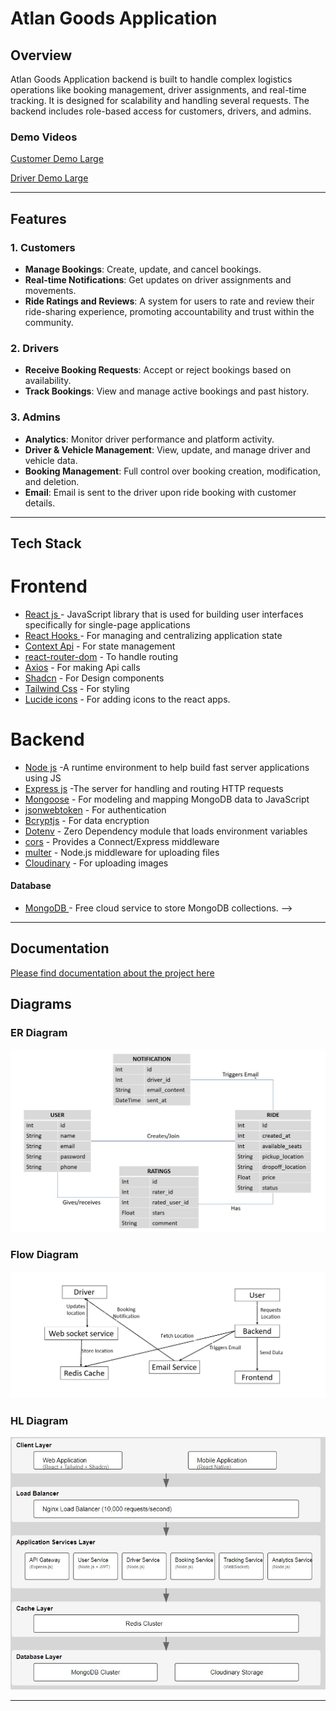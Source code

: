 # Atlan Goods Application

## Overview

Atlan Goods Application backend is built to handle complex logistics operations like booking management, driver assignments, and real-time tracking. It is designed for scalability and handling several requests. The backend includes role-based access for customers, drivers, and admins.

### Demo Videos

[Customer Demo Large](https://drive.google.com/file/d/1LNJV5VBORtPSvXqigelehDNurmG0Jwmx/view?usp=sharing)

[Driver Demo Large](https://drive.google.com/file/d/1v8iLAloYFUiEs_LLdKvGuQR40sNttP2T/view?usp=sharing)

---

## Features

### 1. Customers

- **Manage Bookings**: Create, update, and cancel bookings.
- **Real-time Notifications**: Get updates on driver assignments and movements.
- **Ride Ratings and Reviews**: A system for users to rate and review their ride-sharing experience, promoting accountability and trust within the community.

### 2. Drivers

- **Receive Booking Requests**: Accept or reject bookings based on availability.
- **Track Bookings**: View and manage active bookings and past history.

### 3. Admins

- **Analytics**: Monitor driver performance and platform activity.
- **Driver & Vehicle Management**: View, update, and manage driver and vehicle data.
- **Booking Management**: Full control over booking creation, modification, and deletion.
- **Email**: Email is sent to the driver upon ride booking with customer details.

---

## Tech Stack

#  Frontend

- [React js ](https://www.npmjs.com/package/react) - JavaScript library that is used for building user interfaces specifically for single-page applications
- [React Hooks  ](https://reactjs.org/docs/hooks-intro.html) - For managing and centralizing application state
- [Context Api](https://react.dev/reference/react/useContext) - For state management
- [react-router-dom](https://www.npmjs.com/package/react-router-dom) - To handle routing
- [Axios](https://www.npmjs.com/package/axios) - For making Api calls
- [Shadcn](https://ui.shadcn.com) - For Design components
- [Tailwind Css](https://tailwindcss.com/) - For styling
- [Lucide icons](https://lucide.dev/icons/) - For adding icons to the react apps.

#  Backend

- [Node js](https://nodejs.org/en/) -A runtime environment to help build fast server applications using JS
- [Express js](https://www.npmjs.com/package/express) -The server for handling and routing HTTP requests
- [Mongoose](https://mongoosejs.com/) - For modeling and mapping MongoDB data to JavaScript
- [jsonwebtoken](https://www.npmjs.com/package/jsonwebtoken) - For authentication
- [Bcryptjs](https://www.npmjs.com/package/bcryptjs) - For data encryption
- [Dotenv](https://www.npmjs.com/package/dotenv) - Zero Dependency module that loads environment variables
- [cors](https://www.npmjs.com/package/cors) - Provides a Connect/Express middleware
- [multer](https://www.npmjs.com/package/multer) - Node.js middleware for uploading files
- [Cloudinary](https://cloudinary.com) - For uploading images


####  Database

 - [MongoDB ](https://www.mongodb.com/) - Free cloud service to store MongoDB collections. -->

---

## Documentation

[Please find documentation about the project here](https://drive.google.com/file/d/1GM4MLy3IFLEc0v61Pi92kl1rxQlHBags/view?usp=sharing)

## Diagrams

### ER Diagram

<p align="center">
  <img src="/diagrams/er.jpg" alt="ER Diagram" />
</p>

### Flow Diagram

<p align="center">
  <img src="/diagrams/flow.jpg" alt="Flow Diagram" />
</p>

### HL Diagram

<p align="center">
  <img src="/diagrams/Hl.jpg" alt="HL Diagram" />
</p>

---
